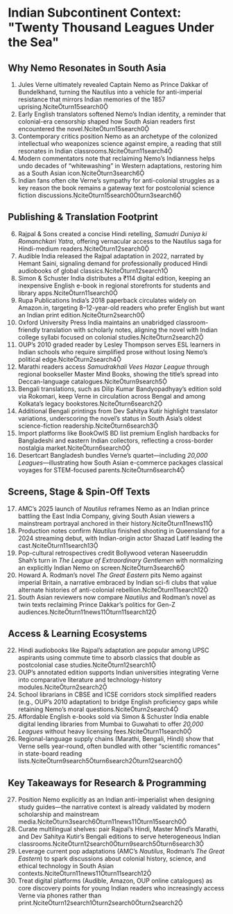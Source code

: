 # Indian Subcontinent Context: "Twenty Thousand Leagues Under the Sea"

## Why Nemo Resonates in South Asia
1. Jules Verne ultimately revealed Captain Nemo as Prince Dakkar of Bundelkhand, turning the Nautilus into a vehicle for anti-imperial resistance that mirrors Indian memories of the 1857 uprising.citeturn15search0
2. Early English translators softened Nemo’s Indian identity, a reminder that colonial-era censorship shaped how South Asian readers first encountered the novel.citeturn15search0
3. Contemporary critics position Nemo as an archetype of the colonized intellectual who weaponizes science against empire, a reading that still resonates in Indian classrooms.citeturn11search4
4. Modern commentators note that reclaiming Nemo’s Indianness helps undo decades of “whitewashing” in Western adaptations, restoring him as a South Asian icon.citeturn3search6
5. Indian fans often cite Verne’s sympathy for anti-colonial struggles as a key reason the book remains a gateway text for postcolonial science fiction discussions.citeturn15search0turn3search6

## Publishing & Translation Footprint
6. Rajpal & Sons created a concise Hindi retelling, *Samudri Duniya ki Romanchkari Yatra*, offering vernacular access to the Nautilus saga for Hindi-medium readers.citeturn12search0
7. Audible India released the Rajpal adaptation in 2022, narrated by Hemant Saini, signaling demand for professionally produced Hindi audiobooks of global classics.citeturn12search1
8. Simon & Schuster India distributes a ₹114 digital edition, keeping an inexpensive English e-book in regional storefronts for students and library apps.citeturn11search0
9. Rupa Publications India’s 2018 paperback circulates widely on Amazon.in, targeting 8–12-year-old readers who prefer English but want an Indian print edition.citeturn2search0
10. Oxford University Press India maintains an unabridged classroom-friendly translation with scholarly notes, aligning the novel with Indian college syllabi focused on colonial studies.citeturn2search2
11. OUP’s 2010 graded reader by Lesley Thompson serves ESL learners in Indian schools who require simplified prose without losing Nemo’s political edge.citeturn2search4
12. Marathi readers access *Samudrakhali Vees Hazar League* through regional bookseller Master Mind Books, showing the title’s spread into Deccan-language catalogues.citeturn9search5
13. Bengali translations, such as Dilip Kumar Bandyopadhyay’s edition sold via Rokomari, keep Verne in circulation across Bengal and among Kolkata’s legacy bookstores.citeturn6search2
14. Additional Bengali printings from Dev Sahitya Kutir highlight translator variations, underscoring the novel’s status in South Asia’s oldest science-fiction readership.citeturn6search3
15. Import platforms like BookOwlS BD list premium English hardbacks for Bangladeshi and eastern Indian collectors, reflecting a cross-border nostalgia market.citeturn6search0
16. Desertcart Bangladesh bundles Verne’s quartet—including *20,000 Leagues*—illustrating how South Asian e-commerce packages classical voyages for STEM-focused parents.citeturn6search4

## Screens, Stage & Spin-Off Texts
17. AMC’s 2025 launch of *Nautilus* reframes Nemo as an Indian prince battling the East India Company, giving South Asian viewers a mainstream portrayal anchored in their history.citeturn11news11
18. Production notes confirm *Nautilus* finished shooting in Queensland for a 2024 streaming debut, with Indian-origin actor Shazad Latif leading the cast.citeturn11search13
19. Pop-cultural retrospectives credit Bollywood veteran Naseeruddin Shah’s turn in *The League of Extraordinary Gentlemen* with normalizing an explicitly Indian Nemo on screen.citeturn3search6
20. Howard A. Rodman’s novel *The Great Eastern* pits Nemo against imperial Britain, a narrative embraced by Indian sci-fi clubs that value alternate histories of anti-colonial rebellion.citeturn11search12
21. South Asian reviewers now compare *Nautilus* and Rodman’s novel as twin texts reclaiming Prince Dakkar’s politics for Gen-Z audiences.citeturn11news11turn11search12

## Access & Learning Ecosystems
22. Hindi audiobooks like Rajpal’s adaptation are popular among UPSC aspirants using commute time to absorb classics that double as postcolonial case studies.citeturn12search1
23. OUP’s annotated edition supports Indian universities integrating Verne into comparative literature and technology-history modules.citeturn2search2
24. School librarians in CBSE and ICSE corridors stock simplified readers (e.g., OUP’s 2010 adaptation) to bridge English proficiency gaps while retaining Nemo’s moral questions.citeturn2search4
25. Affordable English e-books sold via Simon & Schuster India enable digital lending libraries from Mumbai to Guwahati to offer *20,000 Leagues* without heavy licensing fees.citeturn11search0
26. Regional-language supply chains (Marathi, Bengali, Hindi) show that Verne sells year-round, often bundled with other “scientific romances” in state-board reading lists.citeturn9search5turn6search2turn12search0

## Key Takeaways for Research & Programming
27. Position Nemo explicitly as an Indian anti-imperialist when designing study guides—the narrative context is already validated by modern scholarship and mainstream media.citeturn3search6turn11news11turn15search0
28. Curate multilingual shelves: pair Rajpal’s Hindi, Master Mind’s Marathi, and Dev Sahitya Kutir’s Bengali editions to serve heterogeneous Indian classrooms.citeturn12search0turn9search5turn6search3
29. Leverage current pop adaptations (AMC’s *Nautilus*, Rodman’s *The Great Eastern*) to spark discussions about colonial history, science, and ethical technology in South Asian contexts.citeturn11news11turn11search12
30. Treat digital platforms (Audible, Amazon, OUP online catalogues) as core discovery points for young Indian readers who increasingly access Verne via phones rather than print.citeturn12search1turn2search0turn2search2
